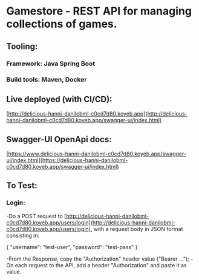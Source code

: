 # Gamestore - REST API for managing collections of games.

## Tooling:
### Framework: Java Spring Boot
### Build tools: Maven, Docker

## Live deployed (with CI/CD):
[http://delicious-hanni-danilobml-c0cd7d80.koyeb.app](http://delicious-hanni-danilobml-c0cd7d80.koyeb.app/swagger-ui/index.html)

## Swagger-UI OpenApi docs:
[https://www.delicious-hanni-danilobml-c0cd7d80.koyeb.app/swagger-ui/index.html](https://delicious-hanni-danilobml-c0cd7d80.koyeb.app/swagger-ui/index.html)

## To Test:
### Login:
-Do a POST request to [http://delicious-hanni-danilobml-c0cd7d80.koyeb.app/users/login](http://delicious-hanni-danilobml-c0cd7d80.koyeb.app/users/login), with a request body in JSON format consisting in: 

{
    "username": "test-user",
    "password": "test-pass"
}

-From the Response, copy the "Authorization" header value ("Bearer ...");
-On each request to the API, add a header "Authorization" and paste it as value.

